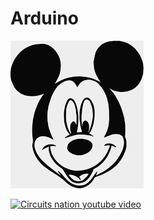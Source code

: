 # Arduino


![Mickey Mouse](https://github.com/thirunav123/Arduino/blob/master/index.png "Mickey")


[![Circuits nation youtube video](https://i.ytimg.com/vi/Fj8YLWicwRM/hqdefault.jpg?sqp=-oaymwEZCPYBEIoBSFXyq4qpAwsIARUAAIhCGAFwAQ==&rs=AOn4CLCy60h8aHkZUxArvm86uli6FJyyPw)](https://www.youtube.com/watch?v=Fj8YLWicwRM)
